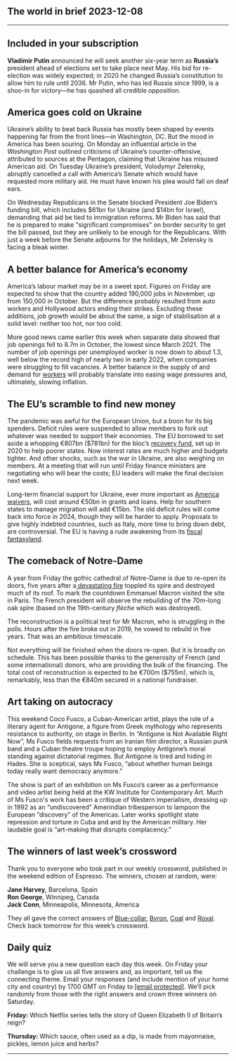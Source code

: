 ## The world in brief 2023-12-08

----------

## Included in your subscription



<strong>Vladimir Putin </strong>announced he will seek another six-year term as <strong>Russia’s</strong> president ahead of elections set to take place next May. His bid for re-election was widely expected; in 2020 he changed Russia’s constitution to allow him to rule until 2036. Mr Putin, who has led Russia since 1999, is a shoo-in for victory—he has quashed all credible opposition.

## America goes cold on Ukraine

Ukraine’s ability to beat back Russia has mostly been shaped by events happening far from the front lines—in Washington, DC. But the mood in America has been souring. On Monday an influential article in the <em>Washington Post</em> outlined criticisms of Ukraine’s counter-offensive, attributed to sources at the Pentagon, claiming that Ukraine has misused American aid. On Tuesday Ukraine’s president, Volodymyr Zelensky, abruptly cancelled a call with America’s Senate which would have requested more military aid. He must have known his plea would fall on deaf ears. 

On Wednesday Republicans in the Senate blocked President Joe Biden’s funding bill, which includes $61bn for Ukraine (and $14bn for Israel), demanding that aid be tied to immigration reforms. Mr Biden has said that he is prepared to make “significant compromises” on border security to get the bill passed, but they are unlikely to be enough for the Republicans. With just a week before the Senate adjourns for the holidays, Mr Zelensky is facing a bleak winter.

## A better balance for America’s economy

America’s labour market may be in a sweet spot. Figures on Friday are expected to show that the country added 190,000 jobs in November, up from 150,000 in October. But the difference probably resulted from auto workers and Hollywood actors ending their strikes. Excluding these additions, job growth would be about the same, a sign of stabilisation at a solid level: neither too hot, nor too cold.

  
 More good news came earlier this week when separate data showed that job openings fell to 8.7m in October, the lowest since March 2021. The number of job openings per unemployed worker is now down to about 1.3, well below the record high of nearly two in early 2022, when companies were struggling to fill vacancies. A better balance in the supply of and demand for [workers](https://https://www.https://www.economist.com/finance-and-economics/2023/11/28/welcome-to-a-golden-age-for-workers) will probably translate into easing wage pressures and, ultimately, slowing inflation.

## The EU’s scramble to find new money

The pandemic was awful for the European Union, but a boon for its big spenders. Deficit rules were suspended to allow members to fork out whatever was needed to support their economies. The EU borrowed to set aside a whopping €807bn ($781bn) for the bloc’s [recovery fund](https://https://www.https://www.economist.com/europe/2022/05/26/the-eus-covid-19-recovery-fund-has-changed-how-europe-spends-money), set up in 2020 to help poorer states. Now interest rates are much higher and budgets tighter. And other shocks, such as the war in Ukraine, are also weighing on members. At a meeting that will run until Friday finance ministers are negotiating who will bear the costs; EU leaders will make the final decision next week.  
  
 Long-term financial support for Ukraine, ever more important as [America waivers](https://https://www.https://www.economist.com/the-world-ahead/2023/11/13/europe-needs-to-step-up-support-for-ukraine), will cost around €50bn in grants and loans. Help for southern states to manage migration will add €15bn. The old deficit rules will come back into force in 2024, though they will be harder to apply. Proposals to give highly indebted countries, such as Italy, more time to bring down debt, are controversial. The EU is having a rude awakening from its [fiscal fantasyland](https://https://www.https://www.economist.com/leaders/2023/05/04/governments-are-living-in-a-fiscal-fantasyland).

## The comeback of Notre-Dame

A year from Friday the gothic cathedral of Notre-Dame is due to re-open its doors, five years after a[ devastating fire](https://https://www.https://www.economist.com/europe/2019/04/17/france-agonises-over-the-fire-that-devastated-notre-dame) toppled its spire and destroyed much of its roof. To mark the countdown Emmanuel Macron visited the site in Paris. The French president will observe the rebuilding of the 70m-long oak spire (based on the 19th-century <em>flèche</em> which was destroyed).  


The reconstruction is a political test for Mr Macron, who is struggling in the polls. Hours after the fire broke out in 2019, he vowed to rebuild in five years. That was an ambitious timescale. 

Not everything will be finished when the doors re-open. But it is broadly on schedule. This has been possible thanks to the generosity of French (and some international) donors, who are providing the bulk of the financing. The total cost of reconstruction is expected to be €700m ($755m), which is, remarkably, less than the €840m secured in a national fundraiser.

## Art taking on autocracy

This weekend Coco Fusco, a Cuban-American artist, plays the role of a literary agent for Antigone, a figure from Greek mythology who represents resistance to authority, on stage in Berlin. In “Antigone is Not Available Right Now”, Ms Fusco fields requests from an Iranian film director, a Russian punk band and a Cuban theatre troupe hoping to employ Antigone’s moral standing against dictatorial regimes. But Antigone is tired and hiding in Hades. She is sceptical, says Ms Fusco, “about whether human beings today really want democracy anymore.”

  
 The show is part of an exhibition on Ms Fusco’s career as a performance and video artist being held at the KW Institute for Contemporary Art. Much of Ms Fusco&#x27;s work has been a critique of Western imperialism, dressing up in 1992 as an “undiscovered” Amerindian tribesperson to lampoon the European “discovery” of the Americas. Later works spotlight state repression and torture in Cuba and and by the American military. Her laudable goal is “art-making that disrupts complacency.”

## The winners of last week’s crossword

Thank you to everyone who took part in our weekly crossword, published in the weekend edition of Espresso. The winners, chosen at random, were:

<strong>Jane Harvey</strong>, Barcelona, Spain   
<strong>Ron George</strong>, Winnipeg, Canada  
<strong>Jack Conn</strong>, Minneapolis, Minnesota, America

They all gave the correct answers of [Blue-collar](https://https://www.https://www.economist.com/leaders/2023/11/30/a-new-age-of-the-worker-will-overturn-conventional-thinking), [Byron](https://https://www.https://www.economist.com/britain/2023/11/24/the-dark-hedges-are-dying), [Coal](https://https://www.https://www.economist.com/china/2023/11/27/will-china-save-the-planet-or-destroy-it) and [Royal](https://https://www.https://www.economist.com/international/2023/11/29/a-religious-revolution-is-under-way-in-the-middle-east). Check back tomorrow for this week’s crossword.

## Daily quiz

We will serve you a new question each day this week. On Friday your challenge is to give us all five answers and, as important, tell us the connecting theme. Email your responses (and include mention of your home city and country) by 1700 GMT on Friday to [<span class="__cf_email__" data-cfemail="7322061a09360003011600001c3316101c1d1c1e1a00075d101c1e">[email&#160;protected]</span>](https://mail.google.com/mail/?view=cm&amp;fs=1&amp;tf=1&amp;to=QuizEspresso@https://www.economist.com). We’ll pick randomly from those with the right answers and crown three winners on Saturday.

<strong>Friday: </strong>Which Netflix series tells the story of Queen Elizabeth II of Britain’s reign?

<strong>Thursday: </strong>Which sauce, often used as a dip, is made from mayonnaise, pickles, lemon juice and herbs?

----------
